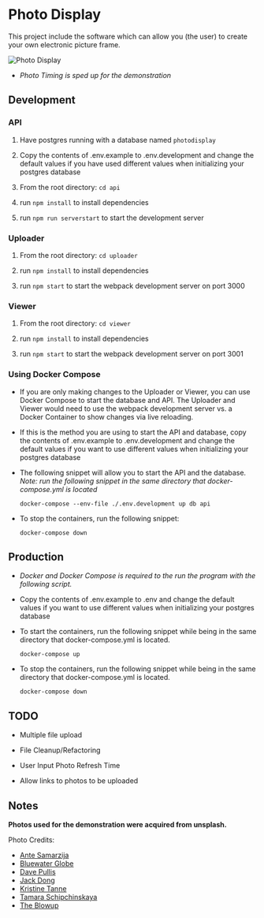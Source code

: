 # Photo Display

This project include the software which can allow you (the user) to create your own electronic picture frame.

![Photo Display](./gifs/photodisplay.gif)

- _Photo Timing is sped up for the demonstration_

## Development

### API

1. Have postgres running with a database named `photodisplay`

2. Copy the contents of .env.example to .env.development and change the default values if you have used different values when initializing your postgres database

3. From the root directory: `cd api`

4. run `npm install` to install dependencies

5. run `npm run serverstart` to start the development server

### Uploader

1. From the root directory: `cd uploader`

2. run `npm install` to install dependencies

3. run `npm start` to start the webpack development server on port 3000

### Viewer

1. From the root directory: `cd viewer`

2. run `npm install` to install dependencies

3. run `npm start` to start the webpack development server on port 3001

### Using Docker Compose

- If you are only making changes to the Uploader or Viewer, you can use Docker Compose to start the database and API. The Uploader and Viewer would need to use the webpack development server vs. a Docker Container to show changes via live reloading.

- If this is the method you are using to start the API and database, copy the contents of .env.example to .env.development and change the default values if you want to use different values when initializing your postgres database

- The following snippet will allow you to start the API and the database. _Note: run the following snippet in the same directory that docker-compose.yml is located_

  ```docker
  docker-compose --env-file ./.env.development up db api
  ```

- To stop the containers, run the following snippet:

  ```docker
  docker-compose down
  ```

## Production

- _Docker and Docker Compose is required to the run the program with the following script._

- Copy the contents of .env.example to .env and change the default values if you want to use different values when initializing your postgres database

- To start the containers, run the following snippet while being in the same directory that docker-compose.yml is located.

  ```docker
  docker-compose up
  ```

- To stop the containers, run the following snippet while being in the same directory that docker-compose.yml is located.

  ```docker
  docker-compose down
  ```

## TODO

- Multiple file upload

- File Cleanup/Refactoring

- User Input Photo Refresh Time

- Allow links to photos to be uploaded

## Notes

**Photos used for the demonstration were acquired from unsplash.**

Photo Credits:

- [Ante Samarzija](https://unsplash.com/@antesamarzija)
- [Bluewater Globe](https://unsplash.com/@bluewaterglobe)
- [Dave Pullis](https://unsplash.com/@davepullis)
- [Jack Dong](https://unsplash.com/@lwdzl)
- [Kristine Tanne](https://unsplash.com/@kristinetanne)
- [Tamara Schipchinskaya](https://unsplash.com/@toma_sh)
- [The Blowup](https://unsplash.com/@theblowup)

